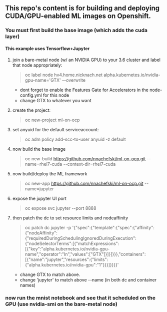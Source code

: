 ## This repo's content is for building and deploying CUDA/GPU-enabled ML images on Openshift.
### You must first build the base image (which adds the cuda layer)
#### This example uses Tensorflow+Jupyter

1.  join a bare-metal node (w/ an NVIDIA GPU) to your 3.6 cluster and label that node appropriately:
	> oc label node hv4.home.nicknach.net alpha.kubernetes.io/nvidia-gpu-name='GTX' --overwrite
	- dont forget to enable the Features Gate for Accelerators in the node-config.yml for this node  
	- change GTX to whatever you want

2.  create the project:
	> oc new-project ml-on-ocp

3.  set anyuid for the default serviceaccount:
	> oc adm policy add-scc-to-user anyuid -z default

4.  now build the base image
	> oc new-build https://github.com/nnachefski/ml-on-ocp.git --name=rhel7-cuda --context-dir=rhel7-cuda

5.  now build/deploy the ML framework
	> oc new-app https://github.com/nnachefski/ml-on-ocp.git --name=jupyter

6.  expose the jupyter UI port
	> oc expose svc jupyter --port 8888

7.  then patch the dc to set resource limits and nodeaffinity 
	> oc patch dc jupyter -p '{"spec":{"template":{"spec":{"affinity":{"nodeAffinity":{"requiredDuringSchedulingIgnoredDuringExecution":{"nodeSelectorTerms":[{"matchExpressions":[{"key":"alpha.kubernetes.io/nvidia-gpu-name","operator":"In","values":["GTX"]}]}]}}},"containers":[{"name":"jupyter","resources":{"limits":{"alpha.kubernetes.io/nvidia-gpu":"1"}}}]}}}}'
	- change GTX to match above.  
	- change 'jupyter' to match above --name (in both dc and container names)

### now run the mnist notebook and see that it scheduled on the GPU (use nvidia-smi on the bare-metal node)